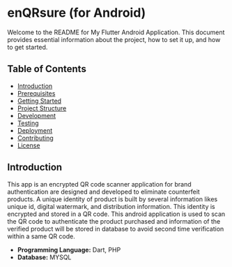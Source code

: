 # enQRsure (for Android)
Welcome to the README for My Flutter Android Application. This document provides essential information about the project, how to set it up, and how to get started.

## Table of Contents
- [Introduction](#introduction)
- [Prerequisites](#prerequisites)
- [Getting Started](#getting-started)
- [Project Structure](#project-structure)
- [Development](#development)
- [Testing](#testing)
- [Deployment](#deployment)
- [Contributing](#contributing)
- [License](#license)

## Introduction

This app is an encrypted QR code scanner application for brand authentication are designed and developed to eliminate counterfeit products. A unique identity of product is built by several information likes unique id, digital watermark, and distribution information. This identity is encrypted and stored in a QR code. This android application is used to scan the QR code to authenticate the product purchased and information of the verified product will be stored in database to avoid second time verification within a same QR code.<br>
* __Programming Language:__ Dart, PHP<br>
* __Database:__ MYSQL<br>


